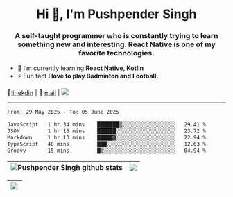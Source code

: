 <h1 align="center">Hi 👋, I'm Pushpender Singh</h1>
<h3 align="center">A self-taught programmer who is constantly trying to learn something new and interesting. React Native is one of my favorite technologies.</h3>

- 🌱 I’m currently learning **React Native, Kotlin**
- ⚡ Fun fact **I love to play Badminton and Football.**

👔[linekdin](https://www.linkedin.com/in/pushpender-singh-240061202/) | 📧 [mail](mailto:pushpendersingh694@gmail.com) | 
<a href="https://github.com/pushpender-singh-ap/pushpender-singh-ap">
    <img src="https://komarev.com/ghpvc/?username=pushpender-singh-ap&style=for-the-badge">
</a>


---

<!--START_SECTION:waka-->

```txt
From: 29 May 2025 - To: 05 June 2025

JavaScript   1 hr 34 mins    ███████▒░░░░░░░░░░░░░░░░░   29.41 %
JSON         1 hr 15 mins    ██████░░░░░░░░░░░░░░░░░░░   23.72 %
Markdown     1 hr 13 mins    █████▓░░░░░░░░░░░░░░░░░░░   22.94 %
TypeScript   40 mins         ███░░░░░░░░░░░░░░░░░░░░░░   12.63 %
Groovy       15 mins         █▒░░░░░░░░░░░░░░░░░░░░░░░   04.94 %
```

<!--END_SECTION:waka-->


| <a><img align="center" src="https://github-readme-stats-iota-ecru-15.vercel.app/api?username=pushpender-singh-ap&show_icons=true&include_all_commits=true&theme=buefy&hide_border=true" alt="Pushpender Singh github stats" /></a> | <a><img align="center" src="https://github-readme-stats-iota-ecru-15.vercel.app/api/top-langs/?username=pushpender-singh-ap&layout=compact&theme=buefy&hide_border=true" /></a> |
| ------------- | ------------- |

| <a> <img align="left" src="https://github-readme-streak-stats.herokuapp.com/?user=pushpender-singh-ap" /></br> </a> |
| ------------- |
